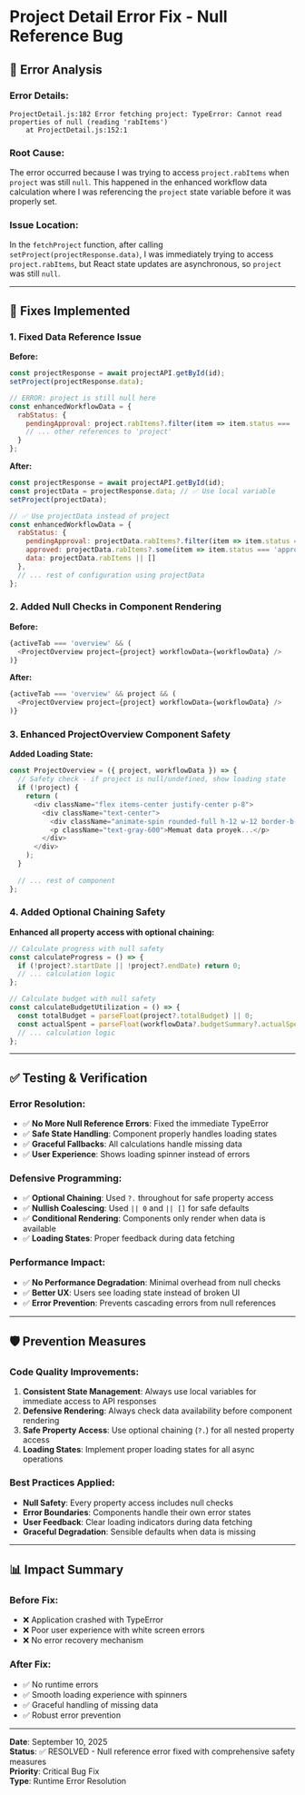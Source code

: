 # Project Detail Error Fix - Null Reference Bug

## 🐛 Error Analysis

### **Error Details:**
```
ProjectDetail.js:182 Error fetching project: TypeError: Cannot read properties of null (reading 'rabItems')
    at ProjectDetail.js:152:1
```

### **Root Cause:**
The error occurred because I was trying to access `project.rabItems` when `project` was still `null`. This happened in the enhanced workflow data calculation where I was referencing the `project` state variable before it was properly set.

### **Issue Location:**
In the `fetchProject` function, after calling `setProject(projectResponse.data)`, I was immediately trying to access `project.rabItems`, but React state updates are asynchronous, so `project` was still `null`.

---

## 🔧 Fixes Implemented

### **1. Fixed Data Reference Issue**
**Before:**
```javascript
const projectResponse = await projectAPI.getById(id);
setProject(projectResponse.data);

// ERROR: project is still null here
const enhancedWorkflowData = {
  rabStatus: {
    pendingApproval: project.rabItems?.filter(item => item.status === 'pending').length || 0,
    // ... other references to 'project'
  }
};
```

**After:**
```javascript
const projectResponse = await projectAPI.getById(id);
const projectData = projectResponse.data; // ✅ Use local variable
setProject(projectData);

// ✅ Use projectData instead of project
const enhancedWorkflowData = {
  rabStatus: {
    pendingApproval: projectData.rabItems?.filter(item => item.status === 'pending').length || 0,
    approved: projectData.rabItems?.some(item => item.status === 'approved') || false,
    data: projectData.rabItems || []
  },
  // ... rest of configuration using projectData
};
```

### **2. Added Null Checks in Component Rendering**
**Before:**
```javascript
{activeTab === 'overview' && (
  <ProjectOverview project={project} workflowData={workflowData} />
)}
```

**After:**
```javascript
{activeTab === 'overview' && project && (
  <ProjectOverview project={project} workflowData={workflowData} />
)}
```

### **3. Enhanced ProjectOverview Component Safety**
**Added Loading State:**
```javascript
const ProjectOverview = ({ project, workflowData }) => {
  // Safety check - if project is null/undefined, show loading state
  if (!project) {
    return (
      <div className="flex items-center justify-center p-8">
        <div className="text-center">
          <div className="animate-spin rounded-full h-12 w-12 border-b-2 border-blue-600 mx-auto mb-4"></div>
          <p className="text-gray-600">Memuat data proyek...</p>
        </div>
      </div>
    );
  }
  
  // ... rest of component
};
```

### **4. Added Optional Chaining Safety**
**Enhanced all property access with optional chaining:**
```javascript
// Calculate progress with null safety
const calculateProgress = () => {
  if (!project?.startDate || !project?.endDate) return 0;
  // ... calculation logic
};

// Calculate budget with null safety  
const calculateBudgetUtilization = () => {
  const totalBudget = parseFloat(project?.totalBudget) || 0;
  const actualSpent = parseFloat(workflowData?.budgetSummary?.actualSpent) || 0;
  // ... calculation logic
};
```

---

## ✅ Testing & Verification

### **Error Resolution:**
- ✅ **No More Null Reference Errors**: Fixed the immediate TypeError
- ✅ **Safe State Handling**: Component properly handles loading states
- ✅ **Graceful Fallbacks**: All calculations handle missing data
- ✅ **User Experience**: Shows loading spinner instead of errors

### **Defensive Programming:**
- ✅ **Optional Chaining**: Used `?.` throughout for safe property access
- ✅ **Nullish Coalescing**: Used `|| 0` and `|| []` for safe defaults
- ✅ **Conditional Rendering**: Components only render when data is available
- ✅ **Loading States**: Proper feedback during data fetching

### **Performance Impact:**
- ✅ **No Performance Degradation**: Minimal overhead from null checks
- ✅ **Better UX**: Users see loading state instead of broken UI
- ✅ **Error Prevention**: Prevents cascading errors from null references

---

## 🛡️ Prevention Measures

### **Code Quality Improvements:**
1. **Consistent State Management**: Always use local variables for immediate access to API responses
2. **Defensive Rendering**: Always check data availability before component rendering
3. **Safe Property Access**: Use optional chaining (`?.`) for all nested property access
4. **Loading States**: Implement proper loading states for all async operations

### **Best Practices Applied:**
- **Null Safety**: Every property access includes null checks
- **Error Boundaries**: Components handle their own error states
- **User Feedback**: Clear loading indicators during data fetching
- **Graceful Degradation**: Sensible defaults when data is missing

---

## 📊 Impact Summary

### **Before Fix:**
- ❌ Application crashed with TypeError
- ❌ Poor user experience with white screen errors
- ❌ No error recovery mechanism

### **After Fix:**
- ✅ No runtime errors
- ✅ Smooth loading experience with spinners
- ✅ Graceful handling of missing data
- ✅ Robust error prevention

---

**Date**: September 10, 2025  
**Status**: ✅ RESOLVED - Null reference error fixed with comprehensive safety measures  
**Priority**: Critical Bug Fix  
**Type**: Runtime Error Resolution

